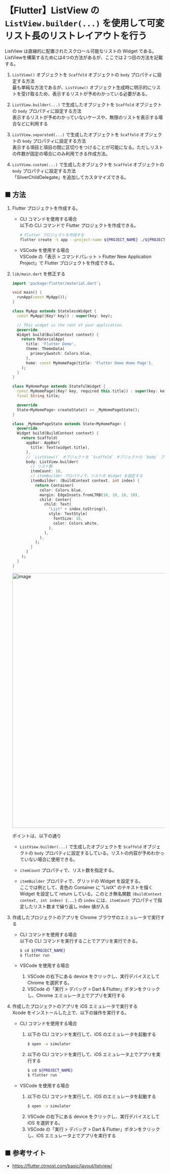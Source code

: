 # 【Flutter】ListView の `ListView.builder(...)` を使用して可変リスト長のリストレイアウトを行う

ListView は直線的に配置されたスクロール可能なリストの Widget である。<br>
ListViewを構築するためには4つの方法があるが、ここでは２つ目の方法を記載する。

1. `ListView()` オブジェクトを `Scaffold` オブジェクトの `body` プロパティに設定する方法<br>
  最も単純な方法であるが、`ListView()` オブジェクト生成時に明示的にリストを受け取るため、表示するリストが予めわかっている必要がある。

1. `ListView.builder(...)` で生成したオブジェクトを `Scaffold` オブジェクトの `body` プロパティに設定する方法<br>
  表示するリストが予めわかっていないケースや、無限のリストを表示する場合などに利用する

1. `ListView.separated(...)` で生成したオブジェクトを `Scaffold` オブジェクトの `body` プロパティに設定する方法<br>
  表示する項目と項目の間に区切りをつけることが可能になる。ただしリストの件数が固定の場合にのみ利用できる作成方法。

1. `ListView.custom(...)` で生成したオブジェクトを `Scaffold` オブジェクトの `body` プロパティに設定する方法<br>
  「SliverChildDelegate」を追加してカスタマイズできる。

## ■ 方法

1. Flutter プロジェクトを作成する。<br>
    - CLI コマンドを使用する場合<br>
      以下の CLI コマンドで Flutter プロジェクトを作成できる。
      ```sh
      # Flutter プロジェクトを作成する
      flutter create -t app --project-name ${PROJECT_NAME} ./${PROJECT_NAME}
      ```

    - VSCode を使用する場合<br>
      VSCode の「表示 > コマンドパレット > Flutter New Application Project」で Flutter プロジェクトを作成できる。

1. `lib/main.dart` を修正する<br>
    ```dart
    import 'package:flutter/material.dart';

    void main() {
      runApp(const MyApp());
    }

    class MyApp extends StatelessWidget {
      const MyApp({Key? key}) : super(key: key);

      // This widget is the root of your application.
      @override
      Widget build(BuildContext context) {
        return MaterialApp(
          title: 'Flutter Demo',
          theme: ThemeData(
            primarySwatch: Colors.blue,
          ),
          home: const MyHomePage(title: 'Flutter Demo Home Page'),
        );
      }
    }

    class MyHomePage extends StatefulWidget {
      const MyHomePage({Key? key, required this.title}) : super(key: key);
      final String title;

      @override
      State<MyHomePage> createState() => _MyHomePageState();
    }

    class _MyHomePageState extends State<MyHomePage> {
      @override
      Widget build(BuildContext context) {
        return Scaffold(
          appBar: AppBar(
            title: Text(widget.title),
          ),
          // `ListView()` オブジェクトを `Scaffold` オブジェクトの `body` プロパティに設定。リストの内容が予めわかっている場合に使用する
          body: ListView.builder(
            // リスト数
            itemCount: 10,
            // itemBuilder プロパティで、リストの Widget を設定する
            itemBuilder: (BuildContext context, int index) {
              return Container(
                color: Colors.blue,
                margin: EdgeInsets.fromLTRB(10, 10, 10, 10),
                child: Center(
                  child: Text(
                    "List" + index.toString(),
                    style: TextStyle(
                      fontSize: 16,
                      color: Colors.white,
                    ),
                  ),
                ),
              );
            }
          )
        );
      }
    }
    ```

    <img width="800" alt="image" src="https://user-images.githubusercontent.com/25688193/154783753-127f3f85-9fec-478d-ac60-cf19724a7c9b.png">


    ポイントは、以下の通り

    - `ListView.builder(...)` で生成したオブジェクトを `Scaffold` オブジェクトの `body` プロパティに設定するしている。リストの内容が予めわかっていない場合に使用できる。

    - `itemCount` プロパティで、リスト数を指定する。

    - `itemBuilder` プロパティで、グリッドの Widget を設定する。<br>
      ここでは例として、青色の Container に "ListX" のテキストを描く Widget を設定して return している。このとき無名関数 `(BuildContext context, int index) {...}` の `index` には、`itemCount` プロパティで指定したリスト数まで繰り返し index 値が入る

1. 作成したプロジェクトのアプリを Chrome ブラウザのエミュレータで実行する<br>
    - CLI コマンドを使用する場合<br>
      以下の CLI コマンドを実行することでアプリを実行できる。
      ```sh
      $ cd ${PROJECT_NAME}
      $ flutter run
      ```

    - VSCode を使用する場合<br>
      1. VSCode の右下にある device をクリックし、実行デバイスとして Chrome を選択する。
      1. VSCode の「実行 > デバッグ > Dart & Flutter」ボタンをクリックし、Chrome エミュレータ上でアプリを実行する

1. 作成したプロジェクトのアプリを iOS エミュレータで実行する<br>
    Xcode をインストールした上で、以下の操作を実行する。<br>

    - CLI コマンドを使用する場合<br>
      1. 以下の CLI コマンドを実行して、iOS のエミュレータを起動する
          ```sh
          $ open -a simulator
          ```
      1. 以下の CLI コマンドを実行して、iOS エミュレータ上でアプリを実行する
          ```sh
          $ cd ${PROJECT_NAME}
          $ flutter run
          ```

    - VSCode を使用する場合<br>
      1. 以下の CLI コマンドを実行して、iOS のエミュレータを起動する
          ```sh
          $ open -a simulator
          ```
      1. VSCode の右下にある device をクリックし、実行デバイスとして iOS を選択する。
      1. VSCode の「実行 > デバッグ > Dart & Flutter」ボタンをクリックし、iOS エミュレータ上でアプリを実行する

## ■ 参考サイト

- https://flutter.ctrnost.com/basic/layout/listview/